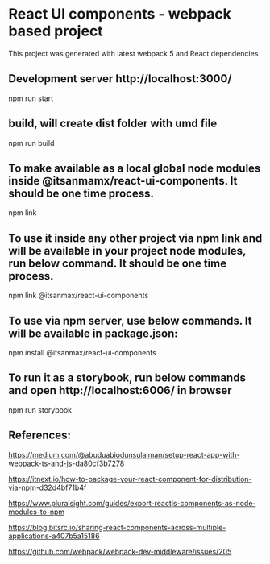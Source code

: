 
# React UI components - webpack based project

This project was generated with latest webpack 5 and React dependencies

## Development server http://localhost:3000/

npm run start

## build, will create dist folder with umd file 

npm run build

## To make available as a local global node modules inside @itsanmamx/react-ui-components. It should be one time process.

npm link 

## To use it inside any other project via npm link and will be available in your project node modules, run below command. It should be one time process.

npm link @itsanmax/react-ui-components

## To use via npm server, use below commands. It will be available in package.json:

npm install @itsanmax/react-ui-components

## To run it as a storybook, run below commands and open http://localhost:6006/ in browser

npm run storybook

## References:

https://medium.com/@abuduabiodunsulaiman/setup-react-app-with-webpack-ts-and-js-da80cf3b7278

https://itnext.io/how-to-package-your-react-component-for-distribution-via-npm-d32d4bf71b4f

https://www.pluralsight.com/guides/export-reactjs-components-as-node-modules-to-npm

https://blog.bitsrc.io/sharing-react-components-across-multiple-applications-a407b5a15186

https://github.com/webpack/webpack-dev-middleware/issues/205



